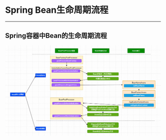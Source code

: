# Spring Bean生命周期流程

___

## Spring容器中Bean的生命周期流程

![Spring Bean生命周期流程](./file/Spring%20Bean生命周期流程/Spring%20Bean生命周期流程.png)